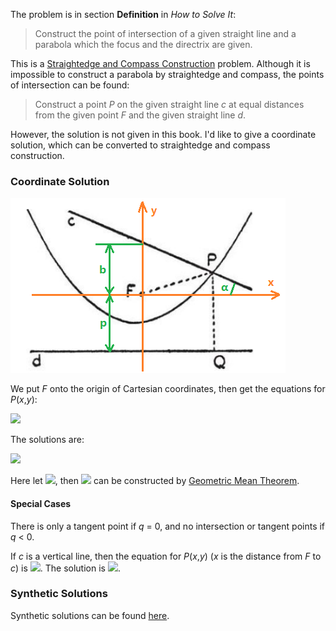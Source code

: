 The problem is in section **Definition** in *How to Solve It*:

> Construct the point of intersection of a given straight line and a parabola which the focus and the directrix are given.

This is a [Straightedge and Compass Construction](https://en.wikipedia.org/wiki/Straightedge_and_compass_construction) problem. Although it is impossible to construct a parabola by straightedge and compass, the points of intersection can be found:

> Construct a point *P* on the given straight line *c* at equal distances from the given point *F* and the given straight line *d*.

However, the solution is not given in this book. I'd like to give a coordinate solution, which can be converted to straightedge and compass construction.

### Coordinate Solution

<img src="parabola.png">

We put *F* onto the origin of Cartesian coordinates, then get the equations for *P*(*x*,*y*):

<img src="https://latex.codecogs.com/gif.latex?\begin{cases}y=b-x\tan\alpha\\y+p=\sqrt{x^2+y^2}\end{cases}">

The solutions are:

<img src="https://latex.codecogs.com/gif.latex?x=-p\tan\alpha\pm\sqrt{p(p/\cos^{2}\alpha+2b)}">

Here let <img src="https://latex.codecogs.com/gif.latex?q=p/\cos^{2}\alpha+2b">, then <img src="https://latex.codecogs.com/gif.latex?\sqrt{pq}"> can be constructed by [Geometric Mean Theorem](https://en.wikipedia.org/wiki/Geometric_mean_theorem).

#### Special Cases

There is only a tangent point if *q* = 0, and no intersection or tangent points if *q* < 0.

If *c* is a vertical line, then the equation for *P*(*x*,*y*) (*x* is the distance from *F* to *c*) is <img src="https://latex.codecogs.com/gif.latex?y+p=\sqrt{x^2+y^2}">. The solution is <img src="https://latex.codecogs.com/gif.latex?y=(x^2-p^2)/2p">.

### Synthetic Solutions

Synthetic solutions can be found [here](https://math.stackexchange.com/questions/793125).